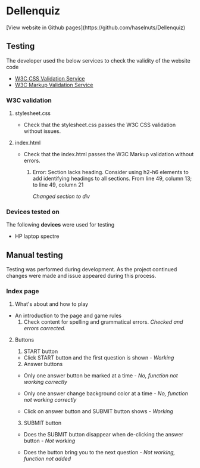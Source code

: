 
<h1>
    Dellenquiz
</h1>

<div text-align="center">
[View website in Github pages](https://github.com/haselnuts/Dellenquiz)
</div>

## Testing
The developer used the below services to check the validity of the website code
  - [W3C CSS Validation Service](https://jigsaw.w3.org/css-validator/#validate_by_input)
  - [W3C Markup Validation Service](https://validator.w3.org/#validate_by_input)

### W3C validation
 1. stylesheet.css
    - Check that the stylesheet.css passes the W3C CSS validation without issues.
  
 2. index.html
    - Check that the index.html passes the W3C Markup validation without errors.
      1. Error: Section lacks heading. Consider using h2-h6 elements to add identifying headings to all sections. From line 49, column 13; to line 49, column 21
          
          *Changed section to div*

### Devices tested on
The following **devices** were used for testing
 - HP laptop spectre

## Manual testing
Testing was performed during development. As the project continued changes were made and issue appeared during this process. 

### Index page

  1. What's about and how to play
   - An introduction to the page and game rules
     1. Check content for spelling and grammatical errors. *Checked and errors corrected.*

  2. Buttons
     1. START button
       - Click START button and the first question is shown - *Working*

     2. Answer buttons
     - Only one answer button be marked at a time - *No, function not working correctly*

     - Only one answer change background color at a time - *No, function not working correctly*

     - Click on answer button and SUBMIT button shows - *Working*

     3. SUBMIT button
     - Does the SUBMIT button disappear when de-clicking the answer button - *Not working*

     - Does the button bring you to the next question - *Not working, function not added*

    


